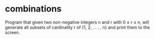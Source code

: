 # combinations
Program that given two non-negative integers n and r with 0 ≤ r ≤ n, will generate all subsets of cardinality r of {1, 2, . . . , n} and print them to the screen.
